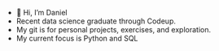 - 🌱 Hi, I’m Daniel
- Recent data science graduate through Codeup.
- My git is for personal projects, exercises, and exploration.
- My current focus is Python and SQL



<!---
Daniel-Northcutt/Daniel-Northcutt is a ✨ special ✨ repository because its `README.md` (this file) appears on your GitHub profile.
You can click the Preview link to take a look at your changes.
--->
